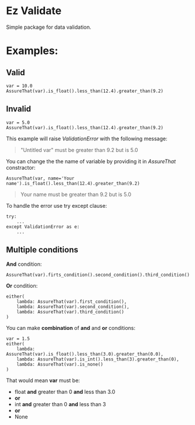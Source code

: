 # Ez Validate

Simple package for data validation.

# Examples:

## Valid
```
var = 10.0
AssureThat(var).is_float().less_than(12.4).greater_than(9.2)
```

## Invalid
```
var = 5.0
AssureThat(var).is_float().less_than(12.4).greater_than(9.2)
```
This example will raise *ValidationError* with the following message:
> "Untitled var" must be greater than 9.2 but is 5.0

You can change the the name of variable by providing it in *AssureThat* constractor:
```
AssureThat(var, name='Your name').is_float().less_than(12.4).greater_than(9.2)
```
> Your name must be greater than 9.2 but is 5.0

To handle the error use try except clause:
```
try:
	...
except ValidationError as e:
	...
```

## Multiple conditions
**And** condition:
```
AssureThat(var).firts_condition().second_condition().third_condition()
```
**Or** condition:
```
either(
	lambda: AssureThat(var).first_condition(),
	lambda: AssureThat(var).second_condition(),
	lambda: AssureThat(var).third_condition()
)
```
You can make **combination** of **and** and **or** conditions:
```
var = 1.5
either(
	lambda: AssureThat(var).is_float().less_than(3.0).greater_than(0.0),
	lambda: AssureThat(var).is_int().less_than(3).greater_than(0),
	lambda: AssureThat(var).is_none()
)
```
That would mean **var** must be:

 - float **and** greater than 0 **and** less than 3.0
 - **or**
 - int **and** greater than 0 **and** less than 3 
 - **or**
 - None